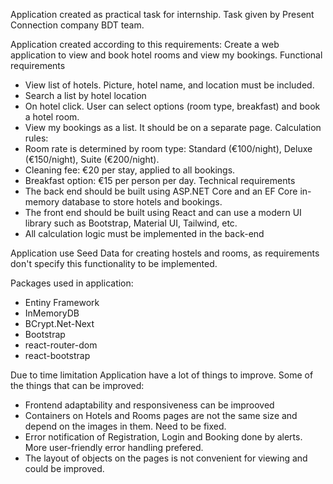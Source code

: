 Application created as practical task for internship. Task given by Present Connection company BDT team.

Application created according to this requirements:
Create a web application to view and book hotel rooms and view my bookings.
Functional requirements
- View list of hotels. Picture, hotel name, and location must be included.
- Search a list by hotel location
- On hotel click. User can select options (room type, breakfast) and book a hotel
room.
- View my bookings as a list. It should be on a separate page.
Calculation rules:
- Room rate is determined by room type: Standard (€100/night), Deluxe
(€150/night), Suite (€200/night).
- Cleaning fee: €20 per stay, applied to all bookings.
- Breakfast option: €15 per person per day.
Technical requirements
- The back end should be built using ASP.NET Core and an EF Core in-memory
database to store hotels and bookings.
- The front end should be built using React and can use a modern UI library
such as Bootstrap, Material UI, Tailwind, etc.
- All calculation logic must be implemented in the back-end

Application use Seed Data for creating hostels and rooms, as requirements don't specify this functionality to be implemented.

Packages used in application:
- Entiny Framework
- InMemoryDB
- BCrypt.Net-Next
- Bootstrap
- react-router-dom
- react-bootstrap

Due to time limitation Application have a lot of things to improve.
Some of the things that can be improved:
- Frontend adaptability and responsiveness can be improoved
- Containers on Hotels and Rooms pages are not the same size and depend on the images in them. Need to be fixed.
- Error notification of Registration, Login and Booking done by alerts. More user-friendly error handling prefered.
- The layout of objects on the pages is not convenient for viewing and could be improved.
